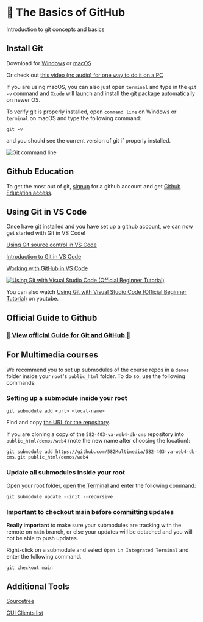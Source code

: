 # :wave: The Basics of GitHub

Introduction to git concepts and basics

## Install Git

Download for [Windows](https://git-scm.com/downloads/win) or [macOS](https://git-scm.com/downloads/mac)

Or check out [this video (no audio) for one way to do it on a PC](https://youtu.be/zjzoPAIHFfM?si=VKe3-TPRIyTjrmET)

If you are using macOS, you can also just open `terminal` and type in the `git -v` command and `Xcode` will launch and install the git package automatically on newer OS.

To verify git is properly installed, open `command line` on Windows or `terminal` on macOS and type the following command:

```git -v```

and you should see the current version of git if properly installed.

![Git command line](img/git-command-line.jpg)

## Github Education

To get the most out of git, [signup](https://github.com/signup) for a github account and get [Github Education access](https://github.com/education/students).

## Using Git in VS Code

Once have git installed and you have set up a github account, we can now get started with Git in VS Code!

[Using Git source control in VS Code](https://code.visualstudio.com/docs/sourcecontrol/overview)

[Introduction to Git in VS Code](https://code.visualstudio.com/docs/sourcecontrol/intro-to-git)

[Working with GitHub in VS Code](https://code.visualstudio.com/docs/sourcecontrol/github)

[![Using Git with Visual Studio Code (Official Beginner Tutorial)](img/git-youtube-intro.jpg)](https://youtu.be/i_23KUAEtUM)

You can also watch [Using Git with Visual Studio Code (Official Beginner Tutorial)](https://youtu.be/i_23KUAEtUM) on youtube.

## Official Guide to Github

### [:eyes: View official Guide for Git and GitHub :eyes:](/GITHUB.md)

## For Multimedia courses

We recommend you to set up submodules of the course repos in a `demos` folder inside your `root`'s `public_html` folder. To do so, use the following commands:

### Setting up a submodule inside your root

```shell
git submodule add <url> <local-name>
```

Find and copy [the URL for the repository](https://docs.github.com/en/repositories/creating-and-managing-repositories/cloning-a-repository).

If you are cloning a copy of the `582-403-va-web4-db-cms` repository into `public_html/demos/web4` (note the new name after choosing the location):

```shell
git submodule add https://github.com/582Multimedia/582-403-va-web4-db-cms.git public_html/demos/web4
```

### Update all submodules inside your root

Open your root folder, [open the Terminal](https://code.visualstudio.com/docs/terminal/basics) and enter the following command:

```shell
git submodule update --init --recursive
```

### Important to checkout main before committing updates

**Really important** to make sure your submodules are tracking with the remote on `main` branch, or else your updates will be detached and you will not be able to push updates.

Right-click on a submodule and select `Open in Integrated Terminal` and enter the following command.

```shell
git checkout main
```

## Additional Tools

[Sourcetree](https://www.sourcetreeapp.com/)

[GUI Clients list](https://git-scm.com/downloads/guis)
